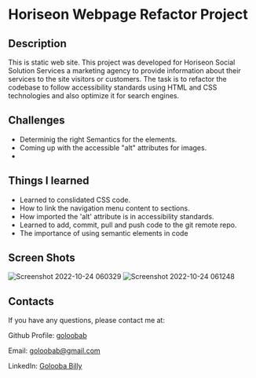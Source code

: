 # Horiseon Webpage Refactor Project

## Description 

This is static web site. This project was developed for Horiseon Social Solution Services a marketing agency to provide information about their services to the site visitors or customers.
The task is to refactor the codebase to follow accessibility standards using HTML and CSS technologies and also optimize it for search engines.

## Challenges

* Determinig the right Semantics for the elements.
* Coming up with the accessible "alt" attributes for images.
* 



## Things I learned 
* Learned to conslidated CSS code.
* How to link the navigation menu content to sections. 
* How imported the 'alt' attribute is in accessibility standards.
* Learned to add, commit, pull and push code to the git remote repo.
* The importance of using semantic elements in code 

## Screen Shots
![Screenshot 2022-10-24 060329](https://user-images.githubusercontent.com/26630637/197452948-b81a63b1-8a38-4b98-9140-b0370845af41.png)
![Screenshot 2022-10-24 061248](https://user-images.githubusercontent.com/26630637/197452976-6aeaf284-43d6-4c1d-86ae-e83e7f5dabe6.png)


## Contacts

If you have any questions, please contact me at: 
 
  Github Profile: [goloobab](https://github.com/goloobab/)  

  Email:  goloobab@gmail.com

  LinkedIn: [ Golooba Billy ](linkedin.com/in/golooba-billy-83a4738b)
